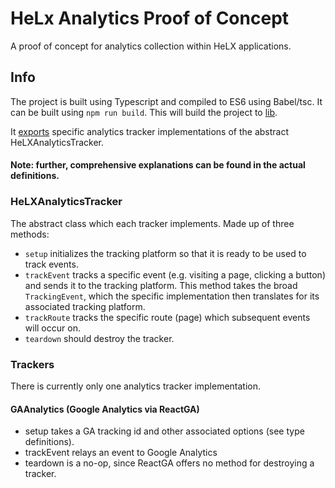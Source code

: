 # HeLx Analytics Proof of Concept
A proof of concept for analytics collection within HeLX applications.

## Info
The project is built using Typescript and compiled to ES6 using Babel/tsc. It can be built
using `npm run build`. This will build the project to [lib](./lib).

It [exports](./src/index.ts) specific analytics tracker implementations of the abstract HeLXAnalyticsTracker.

#### Note: further, comprehensive explanations can be found in the actual definitions.

### HeLXAnalyticsTracker
The abstract class which each tracker implements. Made up of three methods:
- `setup` initializes the tracking platform so that it is ready to be used to track events.
- `trackEvent` tracks a specific event (e.g. visiting a page, clicking a button) and sends it to
  the tracking platform. This method takes the broad `TrackingEvent`, which the specific implementation then
  translates for its associated tracking platform.
- `trackRoute` tracks the specific route (page) which subsequent events will occur on.
- `teardown` should destroy the tracker.

### Trackers
There is currently only one analytics tracker implementation.

#### GAAnalytics (Google Analytics via ReactGA)
- setup takes a GA tracking id and other associated options (see type definitions).
- trackEvent relays an event to Google Analytics
- teardown is a no-op, since ReactGA offers no method for destroying a tracker.